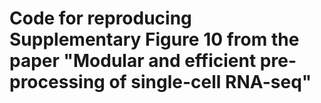 # Code for reproducing Supplementary Figure 10 from the paper "Modular and efficient pre-processing of single-cell RNA-seq"
